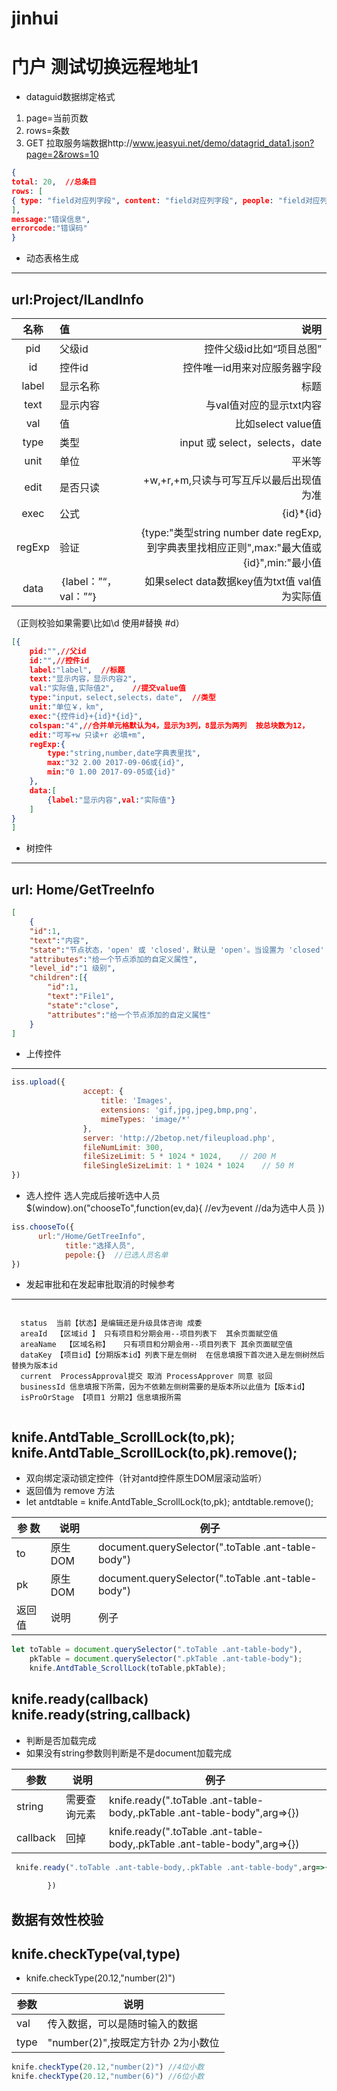 # jinhui
门户 测试切换远程地址1
============
* dataguid数据绑定格式
1. page=当前页数
2. rows=条数
3. GET 拉取服务端数据http://www.jeasyui.net/demo/datagrid_data1.json?page=2&rows=10
~~~ json
{
total: 20,  //总条目
rows: [
{ type: "field对应列字段", content: "field对应列字段", people: "field对应列字段", time:"field对应列字段" }
],
message:"错误信息",
errorcode:"错误码"
}
~~~
* 动态表格生成
----
url:Project/ILandInfo
----
                        
| 名称 | 值 | 说明 |
|:-------------:|:-------------|-----:|
| pid | 父级id | 控件父级id比如“项目总图” |
| id | 控件id | 控件唯一id用来对应服务器字段 | 
| label | 显示名称 | 标题 | 
| text | 显示内容 | 与val值对应的显示txt内容 | 
| val | 值 | 比如select value值 |
|type| 类型|input 或 select，selects，date|
|unit| 单位|平米等|
|edit| 是否只读|+w,+r,+m,只读与可写互斥以最后出现值为准|
|exec| 公式|{id}*{id}|
|regExp| 验证|{type:"类型string number date regExp,到字典表里找相应正则",max:"最大值或{id}",min:"最小值||{id}",regExp:"^[A-Za-z]{1}$" }|
| data | ｛label：”“，val：”“｝ | 如果select data数据key值为txt值 val值为实际值  |
（正则校验如果需要\比如\d 使用#替换 #d）
~~~ json
[{
    pid:"",//父id
    id:"",//控件id
    label:"label",  //标题
    text:"显示内容，显示内容2",
    val:"实际值,实际值2",    //提交value值
    type:"input，select,selects，date",  //类型
    unit:"单位￥，km",
    exec:"{控件id}+{id}*{id}",
    colspan:"4",//合并单元格默认为4，显示为3列，8显示为两列  按总块数为12，
    edit:"可写+w 只读+r 必填+m",
    regExp:{ 
        type:"string,number,date字典表里找",
        max:"32 2.00 2017-09-06或{id}",
        min:"0 1.00 2017-09-05或{id}"    
    },
    data:[
        {label:"显示内容",val:"实际值"}
    ]
}
]
~~~
* 树控件
---
url: Home/GetTreeInfo
---
~~~json
[
    {
    "id":1,
    "text":"内容",
    "state":"节点状态，'open' 或 'closed'，默认是 'open'。当设置为 'closed' 时，该节点有子节点，并且将从远程站点加载它们",
    "attributes":"给一个节点添加的自定义属性",
    "level_id":"1 级别",
    "children":[{
        "id":1,
		"text":"File1",
		"state":"close",
        "attributes":"给一个节点添加的自定义属性"
    }
]
~~~

* 上传控件
---
~~~ javascript
iss.upload({
                accept: {
                    title: 'Images',
                    extensions: 'gif,jpg,jpeg,bmp,png',
                    mimeTypes: 'image/*'
                },
                server: 'http://2betop.net/fileupload.php',
                fileNumLimit: 300,
                fileSizeLimit: 5 * 1024 * 1024,    // 200 M
                fileSingleSizeLimit: 1 * 1024 * 1024    // 50 M
})
~~~
* 选人控件
选人完成后接听选中人员
$(window).on("chooseTo",function(ev,da){ //ev为event //da为选中人员  })
~~~ javascript
iss.chooseTo({
      url:"/Home/GetTreeInfo",
            title:"选择人员",
            pepole:{}  //已选人员名单
})
~~~
* 发起审批和在发起审批取消的时候参考
------
~~~ 
 
  status  当前【状态】是编辑还是升级具体咨询 成委
  areaId  【区域id 】 只有项目和分期会用--项目列表下  其余页面赋空值
  areaName  【区域名称】   只有项目和分期会用--项目列表下 其余页面赋空值
  dataKey 【项目id】【分期版本id】列表下是左侧树  在信息填报下首次进入是左侧树然后替换为版本id
  current  ProcessApproval提交 取消 ProcessApprover 同意 驳回
  businessId 信息填报下所需，因为不依赖左侧树需要的是版本所以此值为【版本id】
  isProOrStage 【项目1 分期2】信息填报所需
 
~~~

knife.AntdTable_ScrollLock(to,pk);
knife.AntdTable_ScrollLock(to,pk).remove();
---
* 双向绑定滚动锁定控件（针对antd控件原生DOM层滚动监听）
* 返回值为 remove 方法
* let antdtable =  knife.AntdTable_ScrollLock(to,pk); antdtable.remove();

|参  数 |说明 |例子 |
|----|----|----|
|to  |原生DOM|document.querySelector(".toTable .ant-table-body")|
|pk  |原生DOM|document.querySelector(".toTable .ant-table-body")|
|返回值|说明|例子|





~~~ javascript
let toTable = document.querySelector(".toTable .ant-table-body"),
    pkTable = document.querySelector(".pkTable .ant-table-body");
    knife.AntdTable_ScrollLock(toTable,pkTable);
~~~
knife.ready(callback)
knife.ready(string,callback)
---
* 判断是否加载完成
* 如果没有string参数则判断是不是document加载完成

|参数|说明|例子|
|----|----|----|
|string|需要查询元素| knife.ready(".toTable .ant-table-body,.pkTable .ant-table-body",arg=>{})|
|callback|回掉| knife.ready(".toTable .ant-table-body,.pkTable .ant-table-body",arg=>{})|
~~~ javascript
 knife.ready(".toTable .ant-table-body,.pkTable .ant-table-body",arg=>{
           
        })
~~~

数据有效性校验
---
knife.checkType(val,type)
---
* knife.checkType(20.12,"number(2)")

|参数|说明|
|---|---|
|val|传入数据，可以是随时输入的数据|
|type|"number(2)",按既定方针办 2为小数位|

~~~ javascript
knife.checkType(20.12,"number(2)") //4位小数
knife.checkType(20.12,"number(6)") //6位小数
~~~